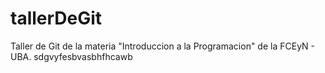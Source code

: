 # tallerDeGit

Taller de Git de la materia "Introduccion a la Programacion" de la FCEyN - UBA.
sdgvyfesbvasbhfhcawb